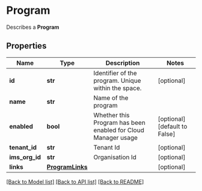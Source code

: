 # Program

Describes a __Program__
## Properties
Name | Type | Description | Notes
------------ | ------------- | ------------- | -------------
**id** | **str** | Identifier of the program. Unique within the space. | [optional] 
**name** | **str** | Name of the program | 
**enabled** | **bool** | Whether this Program has been enabled for Cloud Manager usage | [optional] [default to False]
**tenant_id** | **str** | Tenant Id | [optional] 
**ims_org_id** | **str** | Organisation Id | [optional] 
**links** | [**ProgramLinks**](ProgramLinks.md) |  | [optional] 

[[Back to Model list]](../README.md#documentation-for-models) [[Back to API list]](../README.md#documentation-for-api-endpoints) [[Back to README]](../README.md)


